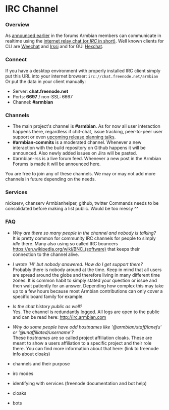 # IRC Channel


### Overview

As [announced earlier](https://forum.armbian.com/topic/12803-armbian-irc-channel/) in the forums Armbian members can communicate in realtime using the [internet relay chat (or *IRC* in short)](https://de.wikipedia.org/wiki/Internet_Relay_Chat).
Well known clients for CLI are [Weechat](https://weechat.org/) and [Irssi](https://irssi.org/) and for GUI [Hexchat](https://hexchat.github.io/).


### Connect

If you have a desktop environment with properly installed IRC client simply put this URL into your internet browser: `irc://chat.freenode.net/armbian`
Or put the data in your client manually:
- Server: **chat.freenode.net**
- Ports: **6697** / non-SSL: 6667
- Channel: **#armbian**


### Channels

- The main project's channel is **#armbian**. As for now all user interaction happens there, regardless if chit-chat, issue tracking, peer-to-peer user support or even [upcoming release planning talks](https://docs.armbian.com/Process_Release-Model/#release-planning).
- **#armbian-commits** is a moderated channel. Whenever a new interaction with the build repository on Github happens it will be announced. Also newly added issues on Jira will be pasted.
- #armbian-rss is a live forum feed. Whenever a new post in the Armbian Forums is made it will be announced here.

You are free to join any of these channels.
We may or may not add more channels in future depending on the needs.

### Services

nickserv, chanserv
Armbianhelper, github, twitter
Commands needs to be consolidated before making a list public. Would be too messy ^^



### FAQ
- *Why are there so many people in the channel and nobody is talking?*  
It is pretty common for community IRC channels for people to simply *idle* there. Many also using so called IRC bouncers https://en.wikipedia.org/wiki/BNC_(software) that keeps their connection to the channel alive.
- *I wrote 'Hi' but nobody answered. How do I get support there?*  
Probably there is nobody around at the time. Keep in mind that all users are spread around the globe and therefore living in many different time zones.
It is common habit to simply stated your question or issue and then wait patiently for an answer. Depending how complex this may take up to a few hours because most Armbian contributions can only cover a specific board family for example.
- *Is the chat history public as well?*  
Yes. The channel is redundantly logged. All logs are open to the public and can be read here: http://irc.armbian.com
- *Why do some people have odd hostnames like '@armbian/staff/lanefu' or '@unaffiliated/username'?*  
These *hostnames* are so called project affiliation cloaks. These are meant to show a users affiliation to a specific project and their role there. You can find more information about that here: (link to freenode info about cloaks)


- channels and their purpose
- irc modes
- identifying with services (freenode documentation and bot help)
- cloaks
- bots
